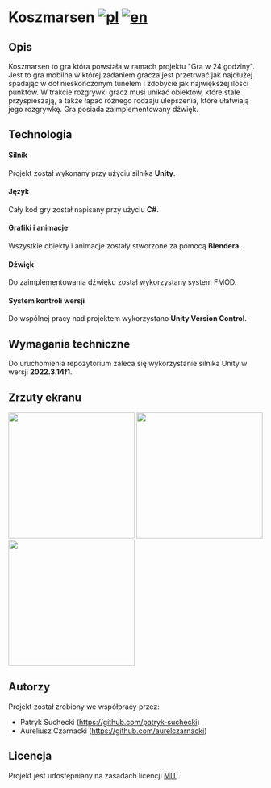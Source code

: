 # Koszmarsen [![pl](https://img.shields.io/badge/lang-pl-red.svg)](https://github.com/aurelczarnacki/Koszmarsen/blob/main/README.pl.md) [![en](https://img.shields.io/badge/lang-en-blue.svg)](https://github.com/aurelczarnacki/Koszmarsen/blob/main/README.md)

## Opis
Koszmarsen to gra która powstała w ramach projektu "Gra w 24 godziny". Jest to gra mobilna w której zadaniem gracza jest przetrwać jak najdłużej spadając w dół nieskończonym tunelem i zdobycie jak największej ilości punktów. W trakcie rozgrywki gracz musi unikać obiektów, które stale przyspieszają, a także łapać różnego rodzaju ulepszenia, które ułatwiają jego rozgrywkę. Gra posiada zaimplementowany dźwięk.

## Technologia 
#### Silnik
Projekt został wykonany przy użyciu silnika **Unity**. 

#### Język
Cały kod gry został napisany przy użyciu **C#**.

#### Grafiki i animacje
Wszystkie obiekty i animacje zostały stworzone za pomocą **Blendera**.

#### Dźwięk
Do zaimplementowania dźwięku został wykorzystany system FMOD.

#### System kontroli wersji
Do wspólnej pracy nad projektem wykorzystano **Unity Version Control**.

## Wymagania techniczne
Do uruchomienia repozytorium zaleca się wykorzystanie silnika Unity w wersji **2022.3.14f1**.

## Zrzuty ekranu
<p float=left> 
<img width=250 src="https://github.com/aurelczarnacki/Koszmarsen/blob/main/Screenshots/Kosz1.gif?raw=true">

<img width=250 src="https://github.com/aurelczarnacki/Koszmarsen/blob/main/Screenshots/Kosz2.gif?raw=true">

<img width=250 src="https://github.com/aurelczarnacki/Koszmarsen/blob/main/Screenshots/Kosz3.gif?raw=true">
</p>

## Autorzy
Projekt został zrobiony we współpracy przez:
- Patryk Suchecki (https://github.com/patryk-suchecki)
- Aureliusz Czarnacki (https://github.com/aurelczarnacki)

## Licencja
Projekt jest udostępniany na zasadach licencji [MIT](LICENSE).


